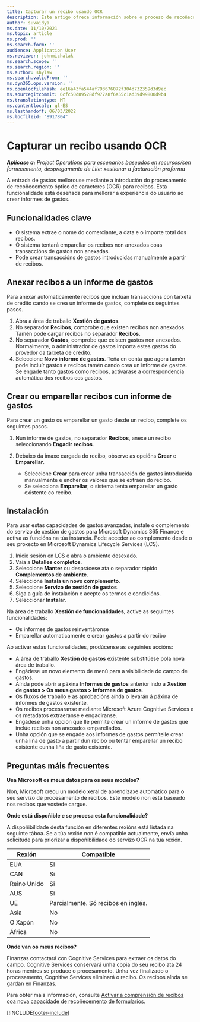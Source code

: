 ```yaml
---
title: Capturar un recibo usando OCR
description: Este artigo ofrece información sobre o proceso de recoñecemento óptico de caracteres (OCR) para recibos.
author: suvaidya
ms.date: 11/10/2021
ms.topic: article
ms.prod: ''
ms.search.form: ''
audience: Application User
ms.reviewer: johnmichalak
ms.search.scope: ''
ms.search.region: ''
ms.author: shylaw
ms.search.validFrom: ''
ms.dyn365.ops.version: ''
ms.openlocfilehash: ee16a43fa544af793676072f304d732359d3d9ec
ms.sourcegitcommit: 6cfc50d89528df977a8f6a55c1ad39d99800d9b4
ms.translationtype: MT
ms.contentlocale: gl-ES
ms.lasthandoff: 06/03/2022
ms.locfileid: "8917804"
---
```

# <a name="capture-a-receipt-using-ocr"></a>Capturar un recibo usando OCR

_**Aplícase a:** Project Operations para escenarios baseados en recursos/sen fornecemento, despregamento de Lite: xestionar a facturación proforma_

A entrada de gastos mellorouse mediante a introdución do procesamento de recoñecemento óptico de caracteres (OCR) para recibos. Esta funcionalidade está deseñada para mellorar a experiencia do usuario ao crear informes de gastos.

## <a name="key-features"></a>Funcionalidades clave

- O sistema extrae o nome do comerciante, a data e o importe total dos recibos.
- O sistema tentará emparellar os recibos non anexados coas transaccións de gastos non anexadas.
- Pode crear transaccións de gastos introducidas manualmente a partir de recibos.

## <a name="attach-receipts-to-an-expense-report"></a>Anexar recibos a un informe de gastos

Para anexar automaticamente recibos que inclúan transaccións con tarxeta de crédito cando se crea un informe de gastos, complete os seguintes pasos.

  1. Abra a área de traballo **Xestión de gastos**.
  2. No separador **Recibos**, comprobe que existen recibos non anexados. Tamén pode cargar recibos no separador **Recibos**.
  3. No separador **Gastos**, comprobe que existen gastos non anexados. Normalmente, o administrador de gastos importa estes gastos do provedor da tarxeta de crédito.
  4. Seleccione **Novo informe de gastos**. Teña en conta que agora tamén pode incluír gastos e recibos tamén cando crea un informe de gastos. Se engade tanto gastos como recibos, activarase a correspondencia automática dos recibos cos gastos.

## <a name="create-or-match-receipts-to-an-expense-report"></a>Crear ou emparellar recibos cun informe de gastos
Para crear un gasto ou emparellar un gasto desde un recibo, complete os seguintes pasos.

  1. Nun informe de gastos, no separador **Recibos**, anexe un recibo seleccionando **Engadir recibos**.
  2. Debaixo da imaxe cargada do recibo, observe as opcións **Crear** e **Emparellar**.

      - Seleccione **Crear** para crear unha transacción de gastos introducida manualmente e encher os valores que se extraen do recibo.
      - Se selecciona **Emparellar**, o sistema tenta emparellar un gasto existente co recibo.

## <a name="installation"></a>Instalación

Para usar estas capacidades de gastos avanzadas, instale o complemento do servizo de xestión de gastos para Microsoft Dynamics 365 Finance e activa as funcións na túa instancia. Pode acceder ao complemento desde o seu proxecto en Microsoft Dynamics Lifecycle Services (LCS).

1. Inicie sesión en LCS e abra o ambiente desexado.
2. Vaia a **Detalles completos**.
3. Seleccione **Manter** ou desprácese ata o separador rápido **Complementos de ambiente**.
4. Seleccione **Instala un novo complemento**.
5. Seleccione **Servizo de xestión de gastos**.
6. Siga a guía de instalación e acepte os termos e condicións.
7. Seleccionar **Instalar**.

Na área de traballo **Xestión de funcionalidades**, active as seguintes funcionalidades:

- Os informes de gastos reinventáronse
- Emparellar automaticamente e crear gastos a partir do recibo

Ao activar estas funcionalidades, prodúcense as seguintes accións:

- A área de traballo **Xestión de gastos** existente substitúese pola nova área de traballo.
- Engádese un novo elemento de menú para a visibilidade do campo de gastos.
- Aínda pode abrir a páxina **Informes de gastos** anterior indo a **Xestión de gastos > Os meus gastos > Informes de gastos**.
- Os fluxos de traballo e as aprobacións aínda o levarán á páxina de informes de gastos existente.
- Os recibos procesaranse mediante Microsoft Azure Cognitive Services e os metadatos extraeranse e engadiranse.
- Engádese unha opción que lle permite crear un informe de gastos que inclúe recibos non anexados emparellados.
- Unha opción que se engade aos informes de gastos permítelle crear unha liña de gasto a partir dun recibo ou tentar emparellar un recibo existente cunha liña de gasto existente.

## <a name="frequently-asked-questions"></a>Preguntas máis frecuentes

**Usa Microsoft os meus datos para os seus modelos?**

Non, Microsoft creou un modelo xeral de aprendizaxe automático para o seu servizo de procesamento de recibos. Este modelo non está baseado nos recibos que vostede cargue.

**Onde está dispoñible e se procesa esta funcionalidade?**

A dispoñibilidade desta función en diferentes rexións está listada na seguinte táboa. Se a túa rexión non é compatible actualmente, envía unha solicitude para priorizar a dispoñibilidade do servizo OCR na túa rexión. 

| Rexión | Compatible                         |
|--------|-----------------------------------|
| EUA    | Si                               |
| CAN    | Si                               |
| Reino Unido     | Si                               |
| AUS    | Si                               |
| UE     | Parcialmente. Só recibos en inglés. |
| Asia   | No                                |
| O Xapón  | No                                |
| África | No                                |

**Onde van os meus recibos?**

Finanzas contactará con Cognitive Services para extraer os datos do campo. Cognitive Services conservará unha copia do seu recibo ata 24 horas mentres se produce o procesamento. Unha vez finalizado o procesamento, Cognitive Services eliminará o recibo. Os recibos aínda se gardan en Finanzas.

Para obter máis información, consulte [Activar a comprensión de recibos coa nova capacidade de recoñecemento de formularios](https://azure.microsoft.com/blog/enable-receipt-understanding-with-form-recognizer-s-new-capability/).


[!INCLUDE[footer-include](../includes/footer-banner.md)]
